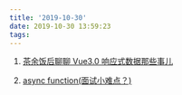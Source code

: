 ```yaml
---
title: '2019-10-30'
date: 2019-10-30 13:59:23
tags:
---
```


1. [茶余饭后聊聊 Vue3.0 响应式数据那些事儿](https://juejin.im/post/5db808e2e51d452a05505af3)

2. [async function(面试小难点？)](https://juejin.im/post/5db8fb3a6fb9a020827db069)